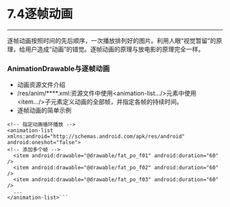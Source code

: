 # 7.4逐帧动画
---
逐帧动画按照时间的先后顺序，一次播放排列好的图片。利用人眼“视觉暂留”的原理，给用户造成“动画”的错觉。逐帧动画的原理与放电影的原理完全一样。

### AnimationDrawable与逐帧动画
* 动画资源文件介绍
 * /res/anim/****.xml:资源文件中使用<animation-list…/>元素中使用<item…/>子元素定义动画的全部帧，并指定各帧的持续时间。
* 逐帧动画的简单示例
```<?xml version="1.0" encoding="utf-8"?>
<!-- 指定动画循环播放 -->
<animation-list xmlns:android="http://schemas.android.com/apk/res/android"
android:oneshot="false">
<!-- 添加多个帧 -->
  <item android:drawable="@drawable/fat_po_f01" android:duration="60" />
  <item android:drawable="@drawable/fat_po_f02" android:duration="60" />
  <item android:drawable="@drawable/fat_po_f03" android:duration="60" />
  ...
</animation-list>```









